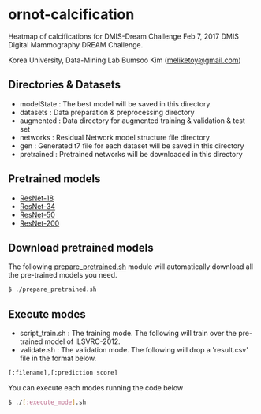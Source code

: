 ornot-calcification
=======================================================================================================
Heatmap of calcifications for DMIS-Dream Challenge
Feb 7, 2017 DMIS Digital Mammography DREAM Challenge.

Korea University, Data-Mining Lab
Bumsoo Kim (meliketoy@gmail.com)

## Directories & Datasets
- modelState    : The best model will be saved in this directory
- datasets      : Data preparation & preprocessing directory
- augmented     : Data directory for augmented training & validation & test set
- networks      : Residual Network model structure file directory
- gen           : Generated t7 file for each dataset will be saved in this directory
- pretrained    : Pretrained networks will be downloaded in this directory

## Pretrained models
* [ResNet-18](https://d2j0dndfm35trm.cloudfront.net/resnet-18.t7)
* [ResNet-34](https://d2j0dndfm35trm.cloudfront.net/resnet-34.t7)
* [ResNet-50](https://d2j0dndfm35trm.cloudfront.net/resnet-50.t7)
* [ResNet-200](https://d2j0dndfm35trm.cloudfront.net/resnet-200.t7)

## Download pretrained models
The following [prepare_pretrained.sh](./prepare_pretrained.sh) module will automatically download all the pre-trained models you need.
```bash
$ ./prepare_pretrained.sh
```

## Execute modes
- script_train.sh	: The training mode. The following will train over the pre-trained model of ILSVRC-2012.
- validate.sh		: The validation mode. The following will drop a 'result.csv' file in the format below.
```bash
[:filename],[:prediction score]
```

You can execute each modes running the code below
```bash
$ ./[:execute_mode].sh
```
